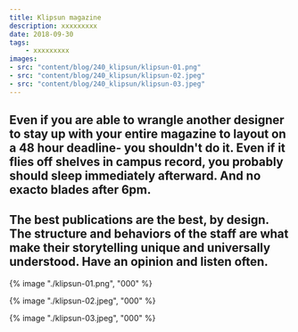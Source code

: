 ```yaml
---
title: Klipsun magazine
description: xxxxxxxxx
date: 2018-09-30
tags: 
    - xxxxxxxxx
images: 
- src: "content/blog/240_klipsun/klipsun-01.png"
- src: "content/blog/240_klipsun/klipsun-02.jpeg"
- src: "content/blog/240_klipsun/klipsun-03.jpeg"
---
```


Even if you are able to wrangle another designer to stay up with your entire magazine to layout on a 48 hour deadline- you shouldn't do it. Even if it flies off shelves in campus record, you probably should sleep immediately afterward. And no exacto blades after 6pm.
-
The best publications are the best, by design. The structure and behaviors of the staff are what make their storytelling unique and universally understood. Have an opinion and listen often.
- 

{% image "./klipsun-01.png", "000" %} 

<div class="two-column">

{% image "./klipsun-02.jpeg", "000" %} 

{% image "./klipsun-03.jpeg", "000" %} 

</div>

